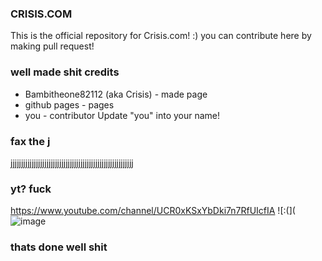 ### CRISIS.COM
This is the official repository for Crisis.com! :) you can contribute here by making pull request!
### well made shit credits
- Bambitheone82112 (aka Crisis) - made page
- github pages - pages
- you - contributor
Update "you" into your name!
### fax the j
jjjjjjjjjjjjjjjjjjjjjjjjjjjjjjjjjjjjjjjjjjjjjjjjjjjjjjjjjj
### yt? fuck
https://www.youtube.com/channel/UCR0xKSxYbDki7n7RfUIcfIA
![:(](![image](https://user-images.githubusercontent.com/102416852/183249642-54b1940a-8616-47b5-8572-7af2f10a3e2e.png)
### thats done well shit
